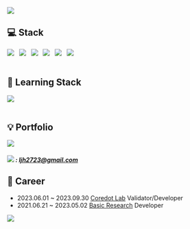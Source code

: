 <img src="https://capsule-render.vercel.app/api?type=waving&color=auto&height=200&section=header&text=JIHOON👊&fontSize=90"/>

## 💻 Stack
<div align="left">
  	 <img src="https://img.shields.io/badge/java-007396?style=for-the-badge&logo=java&logoColor=white">  &nbsp
	<img src="https://img.shields.io/badge/JavaScript-F7DF1E?style=for-the-badge&logo=JavaScript&logoColor=white"/> &nbsp
  	<img src="https://img.shields.io/badge/MySQL-4479A1?style=for-the-badge&logo=MySQL&logoColor=white"/></a> &nbsp
	<img src="https://img.shields.io/badge/Spring-6DB33F?style=for-the-badge&logo=Spring&logoColor=white" /> &nbsp
	<img src="https://img.shields.io/badge/Git-F05032?style=for-the-badge&logo=Git&logoColor=white" /> &nbsp
	<img src="https://img.shields.io/badge/Amazon AWS-232F3E?style=for-the-badge&logo=Amazon%20AWS&logoColor=white"/> &nbsp
</div>

<br/>

## 📙 Learning Stack

<div align="left">
    <img src="https://img.shields.io/badge/spring jpa-6DB33F?style=for-the-badge&logo=spring&logoColor=white"> 

</div>

<br/>


## 💡 Portfolio

<div align="left">
<a style="text-decoration: none" href="https://jihoon2723.tistory.com/"><img src="https://img.shields.io/badge/Tistory-000000?style=for-the-badge&logo=Tistory&logoColor=white"/></a>
</div>

#####  <img src="https://img.shields.io/badge/Gmail-EA4335?style=for-the-badge&logo=Gmail&logoColor=white" /> : ljh2723@gmail.com

## 🏢 Career
- 2023.06.01 ~ 2023.09.30 <a href="https://coredot.io/">Coredot Lab</a> Validator/Developer
- 2021.06.21 ~ 2023.05.02 <a href="https://kr.basic.finance/">Basic Research</a> Developer




<img src="https://github-readme-stats.vercel.app/api?username=jihoonLeee&show_icons=true">
